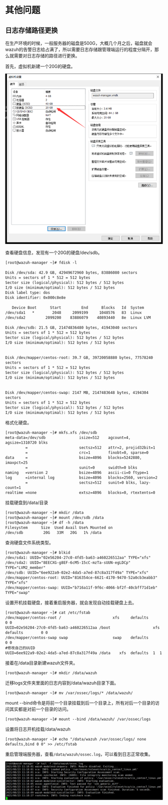 # 其他问题

## 日志存储路径更换

在生产环境的时候，一般服务器的磁盘是500G，大概几个月之后，磁盘就会wazuh的告警日志给占满了，所以需要日志存储跟管理端运行的程度分隔开，那么就需要对日志存储的路径进行更换。

首先，虚拟机新建一个20G的硬盘。

![](../.gitbook/assets/image%20%28213%29.png)

查看硬盘信息，发现有一个20G的硬盘/dev/sdb。

```text
[root@wazuh-manager ~]# fdisk -l

Disk /dev/sda: 42.9 GB, 42949672960 bytes, 83886080 sectors
Units = sectors of 1 * 512 = 512 bytes
Sector size (logical/physical): 512 bytes / 512 bytes
I/O size (minimum/optimal): 512 bytes / 512 bytes
Disk label type: dos
Disk identifier: 0x000c8e8e

   Device Boot      Start         End      Blocks   Id  System
/dev/sda1   *        2048     2099199     1048576   83  Linux
/dev/sda2         2099200    83886079    40893440   8e  Linux LVM

Disk /dev/sdb: 21.5 GB, 21474836480 bytes, 41943040 sectors
Units = sectors of 1 * 512 = 512 bytes
Sector size (logical/physical): 512 bytes / 512 bytes
I/O size (minimum/optimal): 512 bytes / 512 bytes


Disk /dev/mapper/centos-root: 39.7 GB, 39720058880 bytes, 77578240 sectors
Units = sectors of 1 * 512 = 512 bytes
Sector size (logical/physical): 512 bytes / 512 bytes
I/O size (minimum/optimal): 512 bytes / 512 bytes


Disk /dev/mapper/centos-swap: 2147 MB, 2147483648 bytes, 4194304 sectors
Units = sectors of 1 * 512 = 512 bytes
Sector size (logical/physical): 512 bytes / 512 bytes
I/O size (minimum/optimal): 512 bytes / 512 bytes
```

格式化硬盘。

```text
[root@wazuh-manager ~]# mkfs.xfs /dev/sdb
meta-data=/dev/sdb               isize=512    agcount=4, agsize=1310720 blks
         =                       sectsz=512   attr=2, projid32bit=1
         =                       crc=1        finobt=0, sparse=0
data     =                       bsize=4096   blocks=5242880, imaxpct=25
         =                       sunit=0      swidth=0 blks
naming   =version 2              bsize=4096   ascii-ci=0 ftype=1
log      =internal log           bsize=4096   blocks=2560, version=2
         =                       sectsz=512   sunit=0 blks, lazy-count=1
realtime =none                   extsz=4096   blocks=0, rtextents=0

```

挂载硬盘到/data/目录

```text
[root@wazuh-manager ~]# mkdir /data
[root@wazuh-manager ~]# mount /dev/sdb /data
[root@wazuh-manager ~]# df -h /data
Filesystem      Size  Used Avail Use% Mounted on
/dev/sdb         20G   33M   20G   1% /data
```

查询硬盘文件系统类型。

```text
[root@wazuh-manager ~]# blkid
/dev/sda1: UUID="02e56204-27c0-4fd5-ba63-a460226512aa" TYPE="xfs" 
/dev/sda2: UUID="8EECXG-g8EF-6cM5-15cC-mzTa-sUUN-egLDCp" TYPE="LVM2_member" 
/dev/sdb: UUID="6ee922a9-02e2-4da5-a7ed-87c8a317f49a" TYPE="xfs" 
/dev/mapper/centos-root: UUID="816354ce-6621-4170-9470-52a0cb3eabb3" TYPE="xfs" 
/dev/mapper/centos-swap: UUID="b716a11f-9f6c-4066-bf2f-40cbff71d1eb" TYPE="swap" 
```

设置开机挂载硬盘，接着重启服务器，就会发现自动挂载硬盘上去。

```text
[root@wazuh-manager ~]# cat /etc/fstab 
/dev/mapper/centos-root /                       xfs     defaults        0 0
UUID=02e56204-27c0-4fd5-ba63-a460226512aa /boot                   xfs     defaults        0 0
/dev/mapper/centos-swap swap                    swap    defaults        0 0
#修改自己的UUID
UUID=6ee922a9-02e2-4da5-a7ed-87c8a317f49a /data    xfs  defaults  1  1

```

接着在/data目录新建wazuh文件夹。

```text
[root@wazuh-manager ~]# mkdir /data/wazuh
```

迁移logs文件夹里面的日志内容到/data/wazuh目录下面。

```text
[root@wazuh-manager ~]# mv /var/ossec/logs/* /data/wazuh/
```

mount --bind命令是将前一个目录挂载到后一个目录上，所有对后一个目录的访问其实都是对前一个目录的访问。

```text
[root@wazuh-manager ~]# mount --bind /data/wazuh/ /var/ossec/logs
```

设置将日志开机挂载/data/wazuh

```text
[root@wazuh-manager ~]# echo "/data/wazuh /var/ossec/logs/ none defaults,bind 0 0" >> /etc/fstab
```

重启管理端服务器，查看`/data/wazuh/ossec.log`，可以看到日志正常收集。

![](../.gitbook/assets/image%20%28212%29.png)







